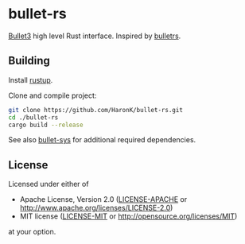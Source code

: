 # bullet-rs

[Bullet3](https://github.com/bulletphysics/bullet3) high level Rust interface. Inspired by [bulletrs](https://github.com/not-fl3/bulletrs/).

## Building

Install [rustup](https://rustup.rs/).

Clone and compile project:

```bash
git clone https://github.com/HaronK/bullet-rs.git
cd ./bullet-rs
cargo build --release
```

See also [bullet-sys](https://github.com/HaronK/bullet-sys) for additional required dependencies.

## License

Licensed under either of

- Apache License, Version 2.0 ([LICENSE-APACHE](LICENSE-APACHE) or
  http://www.apache.org/licenses/LICENSE-2.0)
- MIT license ([LICENSE-MIT](LICENSE-MIT) or http://opensource.org/licenses/MIT)

at your option.
